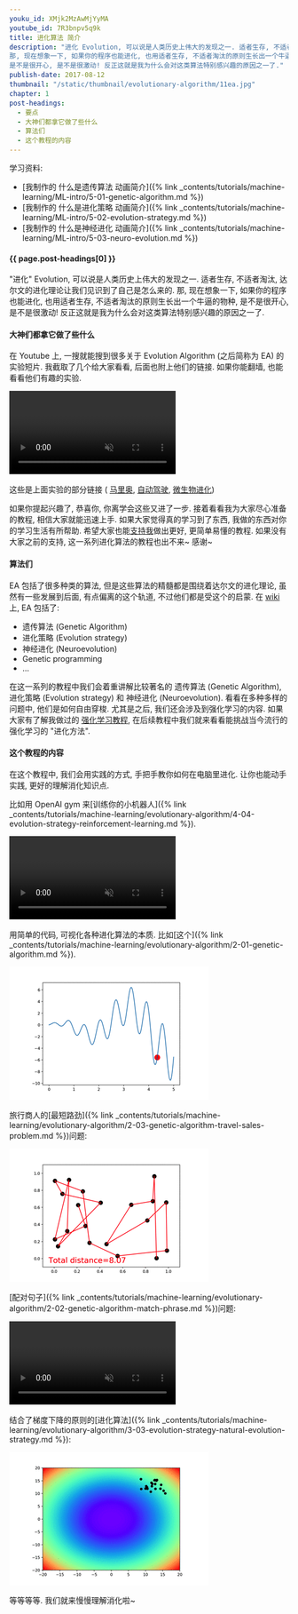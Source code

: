 ```yaml
---
youku_id: XMjk2MzAwMjYyMA
youtube_id: 7R3bnpv5q9k
title: 进化算法 简介
description: "进化 Evolution, 可以说是人类历史上伟大的发现之一. 适者生存, 不适者淘汰, 达尔文的进化理论让我们见识到了自己是怎么来的.
那, 现在想象一下, 如果你的程序也能进化, 也用适者生存, 不适者淘汰的原则生长出一个牛逼的物种,
是不是很开心, 是不是很激动! 反正这就是我为什么会对这类算法特别感兴趣的原因之一了."
publish-date: 2017-08-12
thumbnail: "/static/thumbnail/evolutionary-algorithm/11ea.jpg"
chapter: 1
post-headings:
  - 要点
  - 大神们都拿它做了些什么
  - 算法们
  - 这个教程的内容
---
```



学习资料:

* [我制作的 什么是遗传算法 动画简介]({% link _contents/tutorials/machine-learning/ML-intro/5-01-genetic-algorithm.md %})
* [我制作的 什么是进化策略 动画简介]({% link _contents/tutorials/machine-learning/ML-intro/5-02-evolution-strategy.md %})
* [我制作的 什么是神经进化 动画简介]({% link _contents/tutorials/machine-learning/ML-intro/5-03-neuro-evolution.md %})

<h4 class="tut-h4-pad" id="{{ page.post-headings[0] }}">{{ page.post-headings[0] }}</h4>


"进化" Evolution, 可以说是人类历史上伟大的发现之一. 适者生存, 不适者淘汰, 达尔文的进化理论让我们见识到了自己是怎么来的.
那, 现在想象一下, 如果你的程序也能进化, 也用适者生存, 不适者淘汰的原则生长出一个牛逼的物种,
是不是很开心, 是不是很激动! 反正这就是我为什么会对这类算法特别感兴趣的原因之一了.


<h4 class="tut-h4-pad" id="examples">大神们都拿它做了些什么</h4>

在 Youtube 上, 一搜就能搜到很多关于 Evolution Algorithm (之后简称为 EA) 的实验短片.
我截取了几个给大家看看, 后面也附上他们的链接. 如果你能翻墙, 也能看看他们有趣的实验.

<video class="tut-content-video" controls loop autoplay muted>
  <source src="/static/results/evolutionary-algorithm/4-1-0.mp4" type="video/mp4">
  Your browser does not support HTML5 video.
</video>

这些是上面实验的部分链接 ( [马里奥](https://www.youtube.com/watch?v=qv6UVOQ0F44), [自动驾驶](https://www.youtube.com/watch?v=5lJuEW-5vr8&t=109s),
 [微生物进化](https://www.youtube.com/watch?v=2kupe2ZKK58))

如果你提起兴趣了, 恭喜你, 你离学会这些又进了一步. 接着看看我为大家尽心准备的教程,
相信大家就能迅速上手. 如果大家觉得真的学习到了东西, 我做的东西对你的学习生活有所帮助.
希望大家也能[支持我](https://morvanzhou.github.io/support/)做出更好, 更简单易懂的教程.
如果没有大家之前的支持, 这一系列进化算法的教程也出不来~ 感谢~

<h4 class="tut-h4-pad" id="algorithms">算法们</h4>

EA 包括了很多种类的算法, 但是这些算法的精髓都是围绕着达尔文的进化理论, 虽然有一些发展到后面, 有点偏离的这个轨道, 不过他们都是受这个的启蒙.
在 [wiki](https://en.wikipedia.org/wiki/Evolutionary_algorithm)上, EA 包括了:

* 遗传算法 (Genetic Algorithm)
* 进化策略 (Evolution strategy)
* 神经进化 (Neuroevolution)
* Genetic programming
* ...

在这一系列的教程中我们会着重讲解比较著名的 遗传算法 (Genetic Algorithm), 进化策略 (Evolution strategy) 和
神经进化 (Neuroevolution). 看看在多种多样的问题中, 他们是如何自由穿梭.
尤其是之后, 我们还会涉及到强化学习的内容. 如果大家有了解我做过的 [强化学习教程](https://morvanzhou.github.io/tutorials/machine-learning/reinforcement-learning/),
在后续教程中我们就来看看能挑战当今流行的强化学习的 "进化方法".

<h4 class="tut-h4-pad" id="tutorial">这个教程的内容</h4>

在这个教程中, 我们会用实践的方式, 手把手教你如何在电脑里进化. 让你也能动手实践, 更好的理解消化知识点.

比如用 OpenAI gym 来[训练你的小机器人]({% link _contents/tutorials/machine-learning/evolutionary-algorithm/4-04-evolution-strategy-reinforcement-learning.md %}).

<video class="tut-content-video" controls loop autoplay muted>
  <source src="/static/results/evolutionary-algorithm/4-4-0.mp4" type="video/mp4">
  Your browser does not support HTML5 video.
</video>

用简单的代码, 可视化各种进化算法的本质. 比如[这个]({% link _contents/tutorials/machine-learning/evolutionary-algorithm/2-01-genetic-algorithm.md %}).

<img class="course-image" src="/static/results/evolutionary-algorithm/2-1-0.gif" alt="{{ page.title }}{% increment image-count %}">

旅行商人的[最短路劲]({% link _contents/tutorials/machine-learning/evolutionary-algorithm/2-03-genetic-algorithm-travel-sales-problem.md %})问题:

<img class="course-image" src="/static/results/evolutionary-algorithm/2-3-0.gif" alt="{{ page.title }}{% increment image-count %}">

[配对句子]({% link _contents/tutorials/machine-learning/evolutionary-algorithm/2-02-genetic-algorithm-match-phrase.md %})问题:

<video class="tut-content-video" controls loop autoplay muted>
  <source src="/static/results/evolutionary-algorithm/2-2-0.mp4" type="video/mp4">
  Your browser does not support HTML5 video.
</video>

结合了梯度下降的原则的[进化算法]({% link _contents/tutorials/machine-learning/evolutionary-algorithm/3-03-evolution-strategy-natural-evolution-strategy.md %}):

<img class="course-image" src="/static/results/evolutionary-algorithm/3-3-0.gif" alt="{{ page.title }}{% increment image-count %}">

等等等等. 我们就来慢慢理解消化啦~